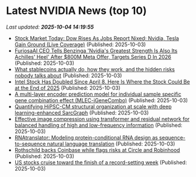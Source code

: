 # Latest NVIDIA News (top 10)
_Last updated: **2025-10-04 14:19:55**_

- [Stock Market Today: Dow Rises As Jobs Report Nixed; Nvidia, Tesla Gain Ground (Live Coverage)](https://biztoc.com/x/2d1abebf9250d167) (Published: 2025-10-03)
- [FuriosaAI CEO Tells Benzinga 'Nvidia's Greatest Strength Is Also Its Achilles' Heel' After $800M Meta Offer, Targets Series D In 2026](https://biztoc.com/x/d8af1cbcd461a938) (Published: 2025-10-03)
- [What stablecoins actually do, how they work, and the hidden risks nobody talks about](https://economictimes.indiatimes.com/news/international/us/what-stablecoins-actually-do-how-they-work-and-the-hidden-risks-nobody-talks-about/articleshow/124292564.cms) (Published: 2025-10-03)
- [Intel Stock Has Doubled Since April 8. Here Is Where the Stock Could Be at the End of 2025](https://www.barchart.com/story/news/35218063/intel-stock-has-doubled-since-april-8-here-is-where-the-stock-could-be-at-the-end-of-2025) (Published: 2025-10-03)
- [A multi-layer encoder prediction model for individual sample specific gene combination effect (MLEC-iGeneCombo)](https://journals.plos.org/ploscompbiol/article?id=10.1371/journal.pcbi.1013547) (Published: 2025-10-03)
- [Quantifying HiPSC-CM structural organization at scale with deep learning-enhanced SarcGraph](https://journals.plos.org/ploscompbiol/article?id=10.1371/journal.pcbi.1013436) (Published: 2025-10-03)
- [Effective image compression using transformer and residual network for balanced handling of high and low-frequency information](https://journals.plos.org/plosone/article?id=10.1371/journal.pone.0333376) (Published: 2025-10-03)
- [RNAtranslator: Modeling protein-conditional RNA design as sequence-to-sequence natural language translation](https://journals.plos.org/ploscompbiol/article?id=10.1371/journal.pcbi.1013541) (Published: 2025-10-03)
- [Rothschild backs Coinbase while flags risks at Circle and Robinhood](https://finance.yahoo.com/news/rothschild-backs-coinbase-while-flags-135425089.html) (Published: 2025-10-03)
- [US stocks cruise toward the finish of a record-setting week](https://www.bostonherald.com/2025/10/03/stock-market-ai-excitement-boost/) (Published: 2025-10-03)
